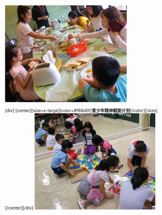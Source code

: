 ![](jy1.jpg)

[div]
[center][size=x-large][color=#f88d0f]**青少年精神赋能计划**[/color][/size]
[/center][/div]
![](jy2.jpg)
